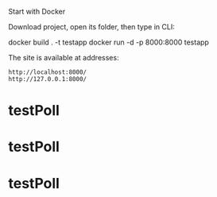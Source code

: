 Start with Docker

Download project, open its folder, then type in CLI:

docker build . -t testapp
docker run -d -p 8000:8000 testapp

The site is available at addresses:

    http://localhost:8000/
    http://127.0.0.1:8000/
# testPoll
# testPoll
# testPoll
